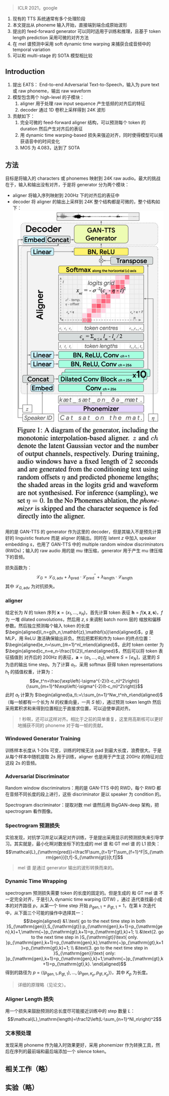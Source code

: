 > ICLR 2021，google

1. 现有的 TTS 系统通常有多个处理阶段
2. 本文提出从 phoneme 输入开始，直接端到端合成原始波形
3. 提出的 feed-forward generator 可以同时适用于训练和推理，且基于 token length prediction 采用可微的对齐方法
4. 在 mel 谱预测中采用 soft dynamic time warping 来捕获合成音频中的  temporal variation
5. 可以和 multi-stage 的 SOTA 模型相比较

## Introduction

1. 提出 EATS： End-to-end Adversarial Text-to-Speech，输入为  pure text 或 raw phoneme，输出 raw waveform
2. 模型包含两个 high-level 的子模块：
	1. aligner 用于处理 raw input sequence 产生低频的对齐后的特征
	2. decoder 通过 1D 卷积上采样得到 24K 波形
3. 贡献如下：
	1. 完全可微的 feed-forward aligner 结构，可以预测每个 token 的 duration 然后产生对齐后的表征
	2. 用 dynamic time warping-based 损失来强迫对齐，同时使得模型可以捕获语音中的时间变化
	3. MOS 为 4.083，达到了 SOTA

## 方法

目标是将输入的 characters 或 phonemes 映射到 24K raw audio。最大的挑战在于，输入和输出没有对齐，于是将 generator 分为两个模块：
+ aligner 将输入序列映射到 200Hz 下的对齐后的表征中
+ decoder 将 aligner 的输出上采样到 24K
整个结构都是可微的，整个结构如下：
![](image/Pasted%20image%2020240119172828.png)

用的是 GAN-TTS 的 generator 作为这里的 decoder，但是其输入不是预先计算好的 linguistic feature 而是 aligner 的输出。同时在 latent $z$ 中加入 speaker embedding $s$，也用了 GAN-TTS 中的  multiple random window discriminators (RWDs)；输入的 raw audio 用的是 mu 律压缩，generator 用于产生 mu 律压缩下的音频。

损失函数为：
$$\mathcal{L}_G=\mathcal{L}_{G,\mathrm{adv}}+\lambda_{\mathrm{pred}}\cdot\mathcal{L}_{\mathrm{pred}}^{\prime\prime}+\lambda_{\mathrm{length}}\cdot\mathcal{L}_{\mathrm{length}}$$
其中 $\mathcal{L}_{G,\mathrm{adv}}$ 为对抗损失。

### aligner
 
给定长为 $N$ 的 token 序列 $\textbf{x}=(x_1,\ldots,x_N)$，首先计算 token 表征 $\mathbf{h}=f(\mathbf{x},\mathbf{z},\mathbf{s})$，$f$ 为 一堆 dilated convolutions，然后用 $z,s$ 来调制 batch norm 层的 缩放和偏移参数。然后独立预测每个输入 token 的长度 $\begin{aligned}l_n=g(h_n,\mathbf{z},\mathbf{s})\end{aligned}$，$g$ 是 MLP，用 ReLU 激活确保输出非负。然后把累积和作为 token 的终点位置： $\begin{aligned}e_n=\sum_{m=1}^nl_m\end{aligned}$，此时 token  center 为 $\begin{aligned}c_n=e_n-\frac{1}{2}l_n\end{aligned}$，然后可以将 token 表征插值到 对齐后的 200Hz 的表征，$\mathbf{a}=(a_1,\ldots,a_S),\text{where }S=\lceil e_N\rceil$，这里的 $S$ 为总的输出 time step。为了计算 $a_t$，采用 softmax 获得 token representations $h_t$ 的插值权重，计算为：
$$w_t^n=\frac{\exp\left(-\sigma^{-2}(t-c_n)^2\right)}{\sum_{m=1}^N\exp\left(-\sigma^{-2}(t-c_m)^2\right)}$$
此时 $a_t$ 计算为 $\begin{aligned}a_t\:=\:\sum_{n=1}^Nw_t^nh_n\end{aligned}$（每一帧都有一个长为 $N$ 的权重向量，一共 $S$ 帧），通过预测 token length 然后采用累积求和来得到位置相比于直接求位置，可以迫使单调对齐。
> ！秒啊，还可以这样对齐。相比于之前的简单重复，这里用高斯核可以更好地捕获不同的 phoneme 对于每一帧的贡献。

### Windowed Generator Training

训练样本长度从 1-20s 可变，训练的时候无法 pad 到最大长度，浪费很大。于是从每个样本中随机提取 2s 用于训练，aligner 也是用于产生这 200Hz 的特征对应这段 2s 的音频。

### Adversarial Discriminator

Random window discriminators：用的是 GAN-TTS 中的 RWD，每个 RWD 都在音频不同长度的段上进行，这些 discriminator 是以 speaker 为 condition 的。

Spectrogram discriminator：提取对数 mel 谱然后用 BigGAN-deep 架构，把 spectrogram 看作图像。

### Spectrogram 预测损失

实验发现，对抗学习并足以满足对齐训练，于是提出采用显示的预测损失来引导学习。其实就是，最小化啊对数坐标下的生成的 mel 谱 和 GT mel 谱 的 L1 损失：
$$\mathcal{L}_{\mathrm{pred}}=\frac1F\sum_{t=1}^T\sum_{f=1}^F|S_{\mathrm{gen}}[t,f]-S_{\mathrm{gt}}[t,f]|$$
> mel 谱 是通过 generator 输出的波形转换而来的。

### Dynamic Time Wrapping

spectrogram 预测损失需要 token 的长度的固定的。但是生成的 和 GT mel 谱 不一定完全对齐，于是引入 dynamic time warping (DTW) ，通过 迭代查找最小成本的对齐路径 $p$，从第一个 time step 开始 $p_{\text{gen},1}=p_{\text{gt},1}=1$，在第 $k$ 次迭代中，从下面三个可能的操作中选择其一：
$$\begin{aligned}
&1.\text{ go to the next time step in both }S_{\mathrm{gen}},S_{\mathrm{gt}}:p_{\mathrm{gen},k+1}=p_{\mathrm{gen},k}+1,\mathrm{~}p_{\mathrm{gt},k+1}=p_{\mathrm{gt},k}+1; \\
&\text{2. go to the next time step in }S_{\mathrm{gt}}\text{ only. }p_{\mathrm{gen},k+1}=p_{\mathrm{gen},k},\mathrm{~}p_{\mathrm{gt},k+1}=p_{\mathrm{gt},k}+1; \\
&\text{3. go to the next time step in }S_{\mathrm{gen}}\text{ only: }p_{\mathrm{gen},k+1}=p_{\mathrm{gen},k}+1,\mathrm{~}p_{\mathrm{gt},k+1}=p_{\mathrm{gt},k}.
\end{aligned}$$
得到的路径为 $p\:=\:\langle(p_{\text{gen},1},p_{\text{gt},1}),\ldots,(p_{\text{gen},K_p},p_{\text{gt},K_p})\rangle$，其中 $K_p$ 为长度。
> 详细的原理略（见论文）。

### Aligner Length 损失

用一个损失来鼓励预测的总长度尽可能接近训练中的 step 数量 $L$：
$$\mathcal{L}_\mathrm{length}=\frac12\left(L-\sum_{n=1}^Nl_n\right)^2$$

### 文本预处理

发现采用 phoneme 作为输入时效果更好，采用 phonemizer 作为转换工具，然后在序列的最前端和最后端添加一个 silence token。

## 相关工作（略）

## 实验（略）